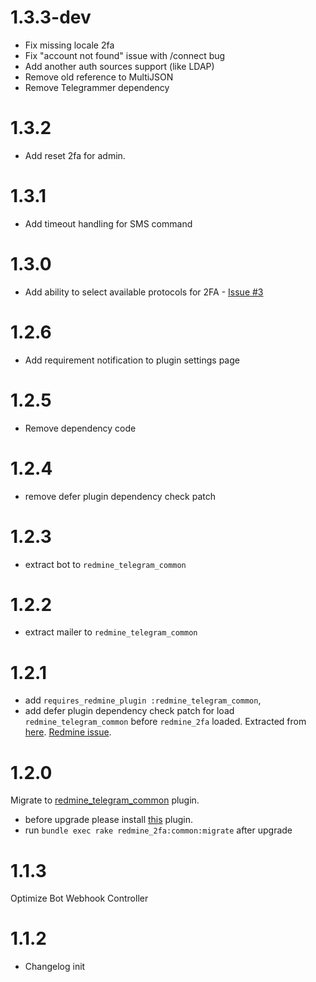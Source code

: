 # 1.3.3-dev

* Fix missing locale 2fa
* Fix "account not found" issue with /connect bug
* Add another auth sources support (like LDAP)
* Remove old reference to MultiJSON
* Remove Telegrammer dependency

# 1.3.2

* Add reset 2fa for admin.

# 1.3.1

* Add timeout handling for SMS command

# 1.3.0

* Add ability to select available protocols for 2FA - [Issue #3](https://github.com/centosadmin/redmine_2fa/issues/3)

# 1.2.6
* Add requirement notification to plugin settings page
# 1.2.5

* Remove dependency code

# 1.2.4

* remove defer plugin dependency check patch

# 1.2.3

* extract bot to `redmine_telegram_common`

# 1.2.2

* extract mailer to `redmine_telegram_common`

# 1.2.1

* add `requires_redmine_plugin :redmine_telegram_common`,
* add defer plugin dependency check patch for load `redmine_telegram_common` before `redmine_2fa` loaded. Extracted from [here](https://github.com/michaelkrupp-redmine/redmine_pluginloader). [Redmine issue](http://www.redmine.org/issues/6324#change-73605).

# 1.2.0

Migrate to [redmine_telegram_common](https://github.com/centosadmin/redmine_telegram_common) plugin.
* before upgrade please install [this](https://github.com/centosadmin/redmine_telegram_common) plugin.
* run `bundle exec rake redmine_2fa:common:migrate` after upgrade

# 1.1.3

Optimize Bot Webhook Controller

# 1.1.2
* Changelog init

